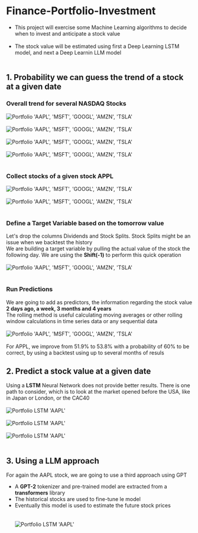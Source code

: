 # Finance-Portfolio-Investment

* This project will exercise some Machine Learning algorithms to decide when to invest and anticipate a stock value<br><br>
* The stock value will be estimated using first a Deep Learning LSTM model, and next a Deep Learnin LLM model<br><br>

## 1. Probability we can guess the trend of a stock at a given date

### Overall trend for several NASDAQ Stocks

![Portfolio 'AAPL', 'MSFT', 'GOOGL', 'AMZN', 'TSLA'](./pictures/portfolio01GOOG.png "Portfolio 'AAPL', 'MSFT', 'GOOGL', 'AMZN', 'TSLA'")<br><br>
![Portfolio 'AAPL', 'MSFT', 'GOOGL', 'AMZN', 'TSLA'](./pictures/portfolio01AMZN.png "Portfolio 'AAPL', 'MSFT', 'GOOGL', 'AMZN', 'TSLA'")<br><br>
![Portfolio 'AAPL', 'MSFT', 'GOOGL', 'AMZN', 'TSLA'](./pictures/portfolio01MSFT.png "Portfolio 'AAPL', 'MSFT', 'GOOGL', 'AMZN', 'TSLA'")<br><br>
![Portfolio 'AAPL', 'MSFT', 'GOOGL', 'AMZN', 'TSLA'](./pictures/portfolio01TSLA.png "Portfolio 'AAPL', 'MSFT', 'GOOGL', 'AMZN', 'TSLA'")<br><br>

### Collect stocks of a given stock APPL <br>

![Portfolio 'AAPL', 'MSFT', 'GOOGL', 'AMZN', 'TSLA'](./pictures/portfolio01List.png "Portfolio 'AAPL', 'MSFT', 'GOOGL', 'AMZN', 'TSLA'")<br><br>
![Portfolio 'AAPL', 'MSFT', 'GOOGL', 'AMZN', 'TSLA'](./pictures/portfolio01APPL.png "Portfolio 'AAPL', 'MSFT', 'GOOGL', 'AMZN', 'TSLA'")<br><br>

### Define a Target Variable based on the tomorrow value <br>

Let's drop the columns Dividends and Stock Splits. Stock Splits might be an issue when we backtest the history<br>
We are building a target variable by pulling the actual value of the stock the following day. We are using the **Shift(-1)** to perform this quick operation<br><br>
![Portfolio 'AAPL', 'MSFT', 'GOOGL', 'AMZN', 'TSLA'](./pictures/portfolio02List.png "Portfolio 'AAPL', 'MSFT', 'GOOGL', 'AMZN', 'TSLA'")<br><br>

### Run Predictions<br>

We are going to add as predictors, the information regarding the stock value **2 days ago, a week, 3 months and 4 years**<br>
The rolling method is useful calculating moving averages or other rolling window calculations in time series data or any sequential data<br><br>
![Portfolio 'AAPL', 'MSFT', 'GOOGL', 'AMZN', 'TSLA'](./pictures/portfolio03List.png "Portfolio 'AAPL', 'MSFT', 'GOOGL', 'AMZN', 'TSLA'")<br><br>
For APPL, we improve from 51.9% to 53.8% with a probability of 60% to be correct, by using a backtest using up to several months of resuls<br>

## 2. Predict a stock value at a given date

Using a **LSTM** Neural Network does not provide better results. There is one path to consider, which is to look at the market opened before the USA, like in Japan or London, or the CAC40<br><br>
![Portfolio LSTM 'AAPL'](./pictures/lstm_apple_excerpt.png "Portfolio LSTM 'AAPL'")<br><br>
![Portfolio LSTM 'AAPL'](./pictures/lstm_apple_price_history.png "Portfolio LSTM 'AAPL'")<br><br>
![Portfolio LSTM 'AAPL'](./pictures/lstm_with_predictions.png "Portfolio LSTM 'AAPL'")<br><br>

## 3. Using  a LLM approach

For again the AAPL stock, we are going to use a third approach using GPT<br>

* A **GPT-2** tokenizer and pre-trained model are extracted from a **transformers** library<br>
* The historical stocks are used to fine-tune le model<br>
* Eventually this model is used to estimate the future stock prices<br><br><br>
![Portfolio LSTM 'AAPL'](./pictures/lstm_apple_price_history.png "Portfolio LSTM 'AAPL'")<br><br>
